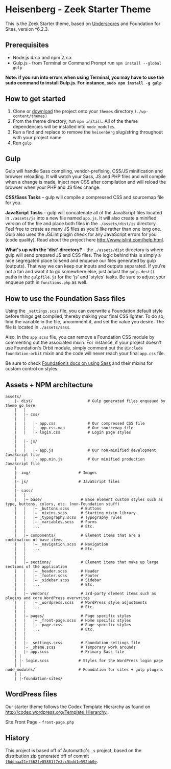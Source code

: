 # Heisenberg - Zeek Starter Theme

This is the Zeek Starter theme, based on <a href="http://underscores.me/">Underscores</a> and Foundation for Sites, version ^6.2.3.


## Prerequisites
* Node.js 4.x.x and npm 2.x.x
* Gulp.js - from Terminal or Command Prompt run `npm install --global gulp`

**Note: if you run into errors when using Terminal, you may have to use the sudo command to install Gulp.js. For instance, `sudo npm install -g gulp`**

## How to get started
1. Clone or [download](https://github.com/ZeekInteractive/heisenberg/archive/master.zip "Download the Heisenberg Zip") the project onto your `themes` directory `(./wp-content/themes)`
2. From the theme directory, run `npm install`. All of the theme dependencies will be installed into `node_modules`.
3. Run a find and replace to remove the `heisenberg` slug/string throughout with your project name.
4. Run `gulp`

## Gulp
Gulp will handle Sass compiling, vendor-prefixing, CSS/JS minification and browser reloading. It will watch your Sass, JS and PHP files and will compile when a change is made, inject new CSS after compilation and will reload the browser when your PHP and JS files change.

**CSS/Sass Tasks** – gulp will compile a compressed CSS and sourcemap file for you.

**JavaScript Tasks** - gulp will concatenate all of the JavaScript files located in `./assets/js` into a new file named `app.js`. It will also create a minified version of the file and place both files in the `./assets/dist/js` directory.  Feel free to create as many JS files as you'd like rather than one long one. Gulp also uses the JSLint plugin check for any JavaScript errors for you (code quality). Read about the project here http://www.jslint.com/help.html.

**What's up with the 'dist' directory?** - the `./assets/dist` directory is where gulp will send prepared JS and CSS files. The logic behind this is simply a nice segregated place to send and enqueue our files generated by gulp (outputs). That way we can keep our inputs and outputs separated. If you're not a fan and want it to go somewhere else, just adjust the `gulp.dest()` paths in the `gulpfile.js` for the 'js' and 'styles' tasks. Be sure to adjust your enqueue path in `functions.php` as well.

## How to use the Foundation Sass files
Using the `_settings.scss` file, you can overwrite a Foundation default style before things get compiled, thereby making your final CSS lighter.  To do so, find the variable in the file, uncomment it, and set the value you desire.  The file is located in `./assets/sass`.

Also, in the `app.scss` file, you can remove a Foundation CSS module by commenting out the associated mixin. For instance, if your project doesn't use Foundation's Orbit module, simply comment out the `@include foundation-orbit` mixin and the code will never reach your final `app.css` file.

Be sure to check <a href="http://foundation.zurb.com/sites/docs/sass.html" title="Zurb Foundation documentation on using Sass">Foundation’s docs on using Sass</a> and their mixins for custom control on styles.

## Assets + NPM architecture
```
assets/
	|- dist/						# Gulp generated files enqueued by theme go here
	|	|
	|	|- css/
	|	|
	|	|	|- app.css 				# Our compressed CSS file
	|	|	|- app.css.map 			# Our sourcemap file
	|	|	|- login.css 			# Login page styles
	|
	|	|- js/
	|	|
	|	|	|- app.js 				# Our non-minified development JavaScript file
	|	|	|- app.min.js 			# Our minified production JavaScript file
	|
	|- img/						# Images
	|
	|- js/						# JavaScript files
	|
	|- sass/
	|	|
	|	|– base/ 				 # Base element custom styles such as type, buttons, colors, etc. (non-Foundation stuff)
	|	|   |– _buttons.scss     # Buttons
	|	|   |– _mixins.scss      # Starting mixin library
	|	|   |– _typography.scss  # Typography rules
	|	|   |– _variables.scss   # Forms
	|	|   ...                  # Etc.
	|	|
	|	|– components/  		 # Element items that are a combination of base items
	|	|   |– _navigation.scss  # Navigation
	|	|   ...                  # Etc.
	|	|
	|	|
	|	|– sections/ 			 # Element items that make up large sections of the application
	|	|   |– _header.scss      # Header
	|	|   |– _footer.scss      # Footer
	|	|   |– _sidebar.scss     # Sidebar
	|	|   ...                  # Etc.
	|	|
	|	|– vendors/ 			 # 3rd-party element items such as plugins and core WordPress overwrites
	|	|   |– _wordpress.scss   # WordPress style adjustments
	|	|   ...                  # Etc.
	|	|
	|	|– pages/ 				 # Page specific styles
	|	|   |– _front-page.scss  # Home specific styles
	|	|	|– _page.scss  		 # Page specific styles
	|	|   ...                  # Etc.
	|	|
	|	|
	|	|– _settings.scss 		 # Foundation settings file
	|	|- _shame.scss 			 # Temporary work arounds
	|	|– app.scss              # Primary Sass file
	| |
	| |- login.scss				# Styles for the WordPress login page
	| |
node_modules/					# Foundation for sites + gulp plugins
	| |
	| |-foundation-sites/
```
## WordPress files
Our starter theme follows the Codex Template Hierarchy as found on http://codex.wordpress.org/Template_Hierarchy.

Site Front Page 		-	`front-page.php`

## History

This project is based off of Automattic's `_s` project, based on the distribution zip
generated off of commit [`f6ddaaa21ef562fe85881f7e3cc5bdd1e592bb0e`](https://github.com/Automattic/_s/tree/f6ddaaa21ef562fe85881f7e3cc5bdd1e592bb0e).
